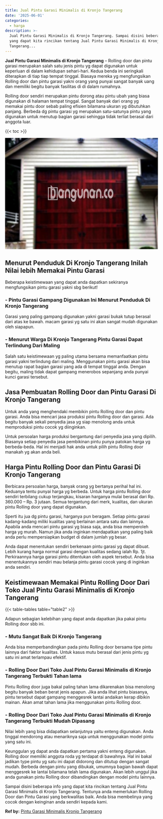 ```yaml
---
title: Jual Pintu Garasi Minimalis di Kronjo Tangerang
date: '2025-06-01'
categories:
  - harga
description: >-
  Jual Pintu Garasi Minimalis di Kronjo Tangerang. Sampai disini beberapa info
  yang dapat kita rincikan tentang Jual Pintu Garasi Minimalis di Kronjo
  Tangerang...
---
```


**Jual Pintu Garasi Minimalis di Kronjo Tangerang** – Rolling door dan pintu garasi merupakan salah satu jenis pintu yg dapat digunakan untuk keperluan di dalam kehidupan sehari-hari. Kedua benda ini seringkali diterapkan di tiap tiap tempat tinggal. Biasaya mereka yg mengfungsikan Rolling door dan pintu garasi yakni orang yang punyai sangat banyak uang dan memiliki begitu banyak fasilitas di di dalam rumahnya.

Rolling door sendiri merupakan pintu dorong atau pintu ubah yang biasa digunakan di halaman tempat tinggal. Sangat banyak dari orang yg memakai pintu door sebab paling efisien bilamana ukuran yg dibutuhkan panjang. Berbeda dg pintu garasi yg merupakan satu-satunya pintu yang digunakan untuk menutup bagian garasi sehingga tidak terliat berasal dari anggota luar.

{{< toc >}}

![Jual Pintu Garasi Minimalis di Kronjo Tangerang](/images/pintu-garasi-32.png)

## Menurut Penduduk Di Kronjo Tangerang Inilah Nilai lebih Memakai Pintu Garasi

Beberapa keistimewaan yang dapat anda dapatkan sekiranya mengfungsikan pintu garasi yakni sbg berikut!

### \- Pintu Garasi Gampang Digunakan Ini Menurut Penduduk Di Kronjo Tangerang

Garasi yang paling gampang digunakan yakni garasi bukak tutup berasal dari atas ke bawah. macam garasi yg satu ini akan sangat mudah digunakan oleh siapapun.

### \- Menurut Warga Di Kronjo Tangerang Pintu Garasi Dapat Terlindung Dari Maling

Salah satu keistimewaan yg paling utama bersama memanfaatkan pintu garasi yakni terlindung dari maling. Menggunakan pintu garasi akan bisa menutup rapat bagian garasi yang ada di tempat tinggal anda. Dengan begitu, maling tidak dapat gampang menerobos sepanjang anda punyai kunci garasi tersebut.

## Jasa Pembuatan Rolling Door dan Pintu Garasi Di Kronjo Tangerang

Untuk anda yang menghendaki membikin pintu Rolling door dan pintu garasi. Anda bisa mencari jasa produksi pintu Rolling door dan garasi. Ada begitu banyak sekali penyedia jasa yg siap menolong anda untuk memproduksi pintu cocok yg diinginkan.

Untuk persoalan harga produksi bergantung dari penyedia jasa yang dipilih. Biasanya setiap penyedia jasa pembikinan pintu punya patokan harga yg berbeda-beda. Hal ini menjadi hak anda untuk pilih pintu Rolling door manakah yg akan anda beli.

## Harga Pintu Rolling Door dan Pintu Garasi Di Kronjo Tangerang

Berbicara persoalan harga, banyak orang yg bertanya perihal hal ini. Keduanya tentu punyai harga yg berbeda. Untuk harga pintu Rolling door sendiri terbilang cukup terjangkau, kisaran harganya mulai berasal dari Rp. 360.000 – Rp. 3 jutaan. Semua tergantung dari merk, kualitas, dan ukuran pintu Rolling door yang dapat digunakan.

Sperti itu jua dg pintu garasi, harganya pun beragam. Setiap pintu garasi kadang-kadang miliki kualitas yang berlainan antara satu dan lainnya. Apabila anda mencari pintu garasi yg biasa saja, anda bisa memperoleh harga yg murah. Namun jika anda inginkan mendapatkan yang paling baik anda perlu mempersiapkan budget di dalam jumlah yg besar.

Anda dapat menentukan sendiri berkenaan pintu garasi yg dapat dibuat. Lebih kurang harga normal garasi dengan kualitas sedang ialah Rp. 1jt. Perkiraannya harga garasi pintu ditentukan oleh aspek tersebut. Anda bisa menentukannya sendiri mau belanja pintu garasi cocok yang di inginkan anda sendiri.

## Keistimewaan Memakai Pintu Rolling Door Dari Toko Jual Pintu Garasi Minimalis di Kronjo Tangerang

{{< table-tables table="table2" >}}

Adapun sebagian kelebihan yang dapat anda dapatkan jika pakai pintu Rolling door sbb ini.

### \- Mutu Sangat Baik Di Kronjo Tangerang

Anda bisa memperbandingkan pada pintu Rolling door bersama tipe pintu lainnya dari faktor kualitas. Untuk kasus mutu berasal dari jenis pintu yg satu ini amat terlampau efektif.

### \- Rolling Door Dari Toko Jual Pintu Garasi Minimalis di Kronjo Tangerang Terbukti Tahan lama

Pintu Rolling door juga bakal paling tahan lama dikarenakan bisa menolong begitu banyak beban berat jenis apapun. Jika anda lihat pintu biasanya, pintu tersebut dapat gampang menggesrek lantai andaikan kerap dibikin mainan. Akan amat tahan lama jika menggunakan pintu Rolling door.

### \- Rolling Door Dari Toko Jual Pintu Garasi Minimalis di Kronjo Tangerang Terbukti Mudah Dipasang

Nilai lebih yang bisa didapatkan selanjutnya yaitu enteng digunakan. Anda tinggal mendorong atau menariknya saja untuk menggunakan model pintu yang satu ini.

Keunggulan yg dapat anda dapatkan pertama yakni enteng digunakan. Rolling door memiliki anggota roda yg terdapat di bawahnya. Hal ini bakal jadikan type pintu yg satu ini dapat didorong dan ditutup dengan sangat mudah. Berbeda dengan pintu yang dibukak, umumnya bagian bawah dapat menggesrek ke lantai bilamana telah lama digunakan. Akan lebih unggul jika anda gunakan pintu Rolling door dibandingkan dengan model pintu lainnya.

Sampai disini beberapa info yang dapat kita rincikan tentang Jual Pintu Garasi Minimalis di Kronjo Tangerang. Tentunya anda memerlukan Rolling Door dan Pintu Garasi yang berkwalitas baik. Anda bisa membelinya yang cocok dengan keinginan anda sendiri kepada kami.

**Ref by:** [Pintu Garasi Minimalis Kronjo Tangerang](https://id.wikipedia.org/wiki/Pintu)

